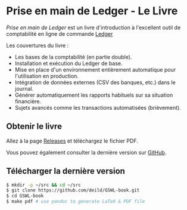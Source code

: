 # Prise en main de Ledger - Le Livre

*Prise en main de Ledger* est un livre d'introduction à l'excellent outil de comptabilité en ligne de commande [Ledger](https://ledger-cli.org/)

Les couvertures du livre :

* Les bases de la comptabilité (en partie double).
* Installation et exécution du Ledger de base.
* Mise en place d'un environnement entièrement automatique pour l'utilisation en production.
* Intégration de données externes (CSV des banques, etc.) dans le journal.
* Générer automatiquement les rapports habituels sur sa situation financière.
* Sujets avancés comme les transactions automatisées (brièvement).

## Obtenir le livre

Allez à la page [Releases](https://github.com/deild/GSWL-book/releases) et téléchargez le fichier PDF.

Vous pouvez également consulter la dernière version sur [GitHub](https://deild.github.io/gswl-book/latest.html).

## Télécharger la dernière version

```bash
$ mkdir -p ~/src && cd ~/src
$ git clone https://github.com/deild/GSWL-book.git
$ cd GSWL-book
$ make pdf # use pandoc to generate LaTeX & PDF file
```
